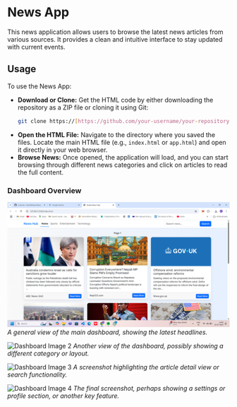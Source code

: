 # News App

This news application allows users to browse the latest news articles from various sources. It provides a clean and intuitive interface to stay updated with current events.

## Usage

To use the News App:

* **Download or Clone:** Get the HTML code by either downloading the repository as a ZIP file or cloning it using Git:
    ```bash
    git clone https://[https://github.com/your-username/your-repository.git](https://github.com/your-username/your-repository.git)
    ```
* **Open the HTML File:** Navigate to the directory where you saved the files. Locate the main HTML file (e.g., `index.html` or `app.html`) and open it directly in your web browser.
* **Browse News:** Once opened, the application will load, and you can start browsing through different news categories and click on articles to read the full content.

### Dashboard Overview

![Dashboard Image 1](https://github.com/HarshitBihani/NewsApp/blob/master/DB1.png)
*A general view of the main dashboard, showing the latest headlines.*

![Dashboard Image 2](https://placehold.co/800x500/28a745/ffffff?ffffff?text=News+App+Screenshot+2)
*Another view of the dashboard, possibly showing a different category or layout.*

![Dashboard Image 3](https://placehold.co/800x500/ffc107/000000?text=News+App+Screenshot+3)
*A screenshot highlighting the article detail view or search functionality.*

![Dashboard Image 4](https://placehold.co/800x500/dc3545/ffffff?text=News+App+Screenshot+4)
*The final screenshot, perhaps showing a settings or profile section, or another key feature.*
